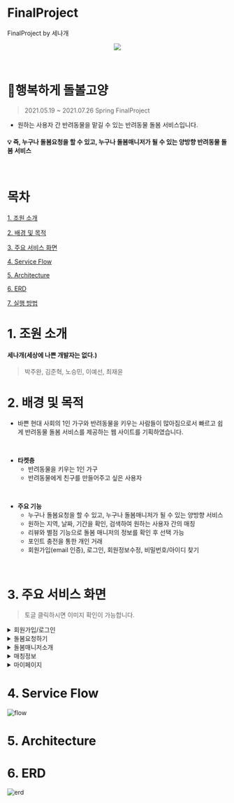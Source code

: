 # FinalProject
FinalProject by 세나개

<p align="center">
 <img src="https://user-images.githubusercontent.com/110036792/181253203-6ca9a1ca-21b7-42c3-b380-4319e9cdc50e.png"> 
</p>




&nbsp;
# :blue_book:행복하게 돌볼고양
> 2021.05.19 ~ 2021.07.26 Spring FinalProject
* 원하는 사용자 간 반려동물을 맡길 수 있는 반려동물 돌봄 서비스입니다.
#### :bulb: 즉, 누구나 돌봄요청을 할 수 있고, 누구나 돌봄매니저가 될 수 있는 양방향 반려동물 돌봄 서비스
&nbsp;
# 목차
[1. 조원 소개](#1-조원-소개)

[2. 배경 및 목적](#2-배경-및-목적)

[3. 주요 서비스 화면](#3-주요-서비스-화면)

[4. Service Flow](#4-service-flow)

[5. Architecture](#5-architecture)

[6. ERD](#6-erd)

[7. 실행 방법](#7-실행-방법)


# 1. 조원 소개
#### 세나개(세상에 나쁜 개발자는 없다.)
>  박주완, 김준혁, 노승민, 이예선, 최재윤

# 2. 배경 및 목적
* 바쁜 현대 사회의 1인 가구와 반려동물을 키우는 사람들이 많아짐으로서 빠르고 쉽게 반려동물 돌봄 서비스를 제공하는 웹 사이트를 기획하였습니다.

&nbsp;
* **타켓층**
  * 반려동물을 키우는 1인 가구
  * 반려동물에게 친구를 만들어주고 싶은 사용자


&nbsp;

* **주요 기능**
  * 누구나 돌봄요청을 할 수 있고, 누구나 돌봄매니저가 될 수 있는 양방향 서비스
  * 원하는 지역, 날짜, 기간을 확인, 검색하여 원하는 사용자 간의 매칭
  * 리뷰와 별점 기능으로 돌봄 매니저의 정보를 확인 후 선택 가능
  * 포인트 충전을 통한 개인 거래
  * 회원가입(email 인증), 로그인, 회원정보수정, 비밀번호/아이디 찾기

  
&nbsp;


# 3. 주요 서비스 화면
> 토글 클릭하시면 이미지 확인이 가능합니다.
<details>
    <summary>회원가입/로그인</summary>
 
![회원가입,로그인](https://user-images.githubusercontent.com/110036792/185933984-fdf85689-3a74-4800-b72c-c1b5cbde52d7.png)
 

 
</details>
<details>
    <summary>돌봄요청하기</summary>
 
![돌봄요청하기](https://user-images.githubusercontent.com/110036792/185927103-b9f04d0e-8494-4a6a-ac2e-a6289909f8c6.png)

 <summary>글작성/글 보기</summary>
 
![글작성,내용](https://user-images.githubusercontent.com/110036792/185933978-2d5a0bea-7f36-4df0-9cfa-86f94f7d2159.png)

 <summary>댓글/매니저정보</summary>
 
![댓글, 정보](https://user-images.githubusercontent.com/110036792/185933980-67da29d0-732d-4deb-b534-90d6695ff680.png)

</details>
<details>
    <summary>돌봄매니저소개</summary>
 
![돌봄매니처소개](https://user-images.githubusercontent.com/110036792/185927111-fe02bde7-5a59-416f-867f-a0d5556e427b.png) 
 
</details>

<details>
    <summary>매칭정보</summary>
 
![매칭정보](https://user-images.githubusercontent.com/110036792/185933981-4d3fd167-6fb7-46ad-a97e-600c0952d6b3.png) 

</details>

<details>
    <summary>마이페이지</summary>
 
![localhost_8080_mypage](https://user-images.githubusercontent.com/110036792/185930820-127dd02d-1c29-4439-922b-4d0ad99057bf.png) 

</details>


# 4. Service Flow
![flow](https://user-images.githubusercontent.com/110036792/185933966-cb931ec5-20b9-40a9-8215-7a5e5b3064b2.png)


# 5. Architecture

# 6. ERD
![erd](https://user-images.githubusercontent.com/110036792/185950328-85b61f2c-0a4a-4001-b1f6-8142f9e0136e.png)

